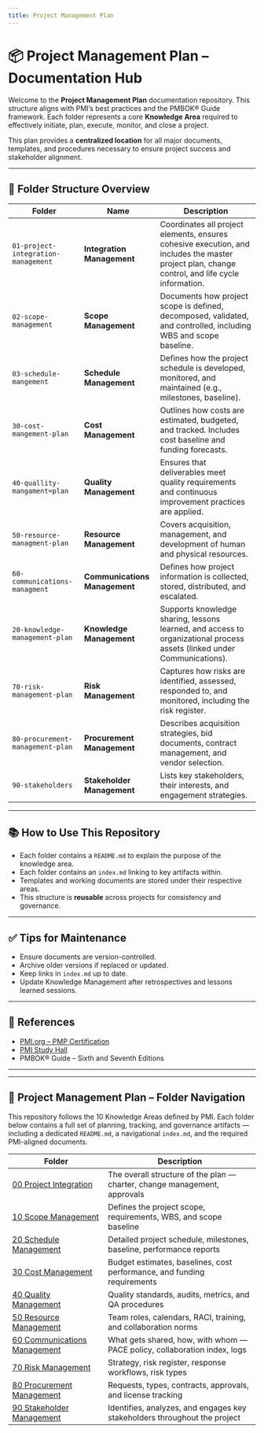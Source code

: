 ```yaml
---
title: Project Management Plan
---
```


# 📦 Project Management Plan – Documentation Hub

Welcome to the **Project Management Plan** documentation repository. This structure aligns with PMI’s best practices and the PMBOK® Guide framework. Each folder represents a core **Knowledge Area** required to effectively initiate, plan, execute, monitor, and close a project.

This plan provides a **centralized location** for all major documents, templates, and procedures necessary to ensure project success and stakeholder alignment.

---

## 📁 Folder Structure Overview

| Folder | Name                         | Description |
|--------|------------------------------|-------------|
| `01-project-integration-management` | **Integration Management** | Coordinates all project elements, ensures cohesive execution, and includes the master project plan, change control, and life cycle information. |
| `02-scope-management`              | **Scope Management**        | Documents how project scope is defined, decomposed, validated, and controlled, including WBS and scope baseline. |
| `03-schedule-mangement`            | **Schedule Management**     | Defines how the project schedule is developed, monitored, and maintained (e.g., milestones, baseline). |
| `30-cost-mangement-plan`          | **Cost Management**         | Outlines how costs are estimated, budgeted, and tracked. Includes cost baseline and funding forecasts. |
| `40-quallity-mangament=plan`      | **Quality Management**      | Ensures that deliverables meet quality requirements and continuous improvement practices are applied. |
| `50-resource-managment-plan`      | **Resource Management**     | Covers acquisition, management, and development of human and physical resources. |
| `60-communications-managment`     | **Communications Management** | Defines how project information is collected, stored, distributed, and escalated. |
| `20-knowledge-management-plan`    | **Knowledge Management**    | Supports knowledge sharing, lessons learned, and access to organizational process assets (linked under Communications). |
| `70-risk-management-plan`         | **Risk Management**         | Captures how risks are identified, assessed, responded to, and monitored, including the risk register. |
| `80-procurement-management-plan`  | **Procurement Management**  | Describes acquisition strategies, bid documents, contract management, and vendor selection. |
| `90-stakeholders`                 | **Stakeholder Management**  | Lists key stakeholders, their interests, and engagement strategies. |

---

## 📚 How to Use This Repository

- Each folder contains a `README.md` to explain the purpose of the knowledge area.
- Each folder contains an `index.md` linking to key artifacts within.
- Templates and working documents are stored under their respective areas.
- This structure is **reusable** across projects for consistency and governance.

---

## ✅ Tips for Maintenance

- Ensure documents are version-controlled.
- Archive older versions if replaced or updated.
- Keep links in `index.md` up to date.
- Update Knowledge Management after retrospectives and lessons learned sessions.

---

## 📖 References

- [PMI.org – PMP Certification](https://www.pmi.org/certifications/project-management-pmp?utm_source_misc=examsimulator_PMP)
- [PMI Study Hall](https://www.pmi.org/certifications/certification-resources/pmi-study-hall?utm_source_misc=examsimulator_PMP)
- PMBOK® Guide – Sixth and Seventh Editions

---
---

## 📂 Project Management Plan – Folder Navigation

This repository follows the 10 Knowledge Areas defined by PMI. Each folder below contains a full set of planning, tracking, and governance artifacts — including a dedicated `README.md`, a navigational `index.md`, and the required PMI-aligned documents.

| Folder | Description |
|--------|-------------|
| [00 Project Integration](../00-project-integration-management/index.md) | The overall structure of the plan — charter, change management, approvals |
| [10 Scope Management](200-case-study/10-project-management-plan/10-scope-management/index.md) | Defines the project scope, requirements, WBS, and scope baseline |
| [20 Schedule Management](../20-schedule-management/index.md) | Detailed project schedule, milestones, baseline, performance reports |
| [30 Cost Management](../30-cost-management-plan/index.md) | Budget estimates, baselines, cost performance, and funding requirements |
| [40 Quality Management](200-case-study/10-project-management-plan/40-quality-management-plan/index.md) | Quality standards, audits, metrics, and QA procedures |
| [50 Resource Management](../50-resource-management-plan/index.md) | Team roles, calendars, RACI, training, and collaboration norms |
| [60 Communications Management](../60-communications-management-plan/index.md) | What gets shared, how, with whom — PACE policy, collaboration index, logs |
| [70 Risk Management](200-case-study/10-project-management-plan/70-risk-management-plan/index.md) | Strategy, risk register, response workflows, risk types |
| [80 Procurement Management](200-case-study/10-project-management-plan/80-procurement-management-plan/index.md) | Requests, types, contracts, approvals, and license tracking |
| [90 Stakeholder Management](200-case-study/10-project-management-plan/90-stakeholders/index.md) | Identifies, analyzes, and engages key stakeholders throughout the project |

